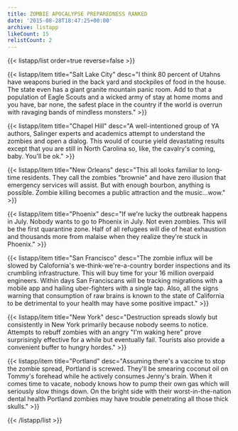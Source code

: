 ```yaml
---
title: ZOMBIE APOCALYPSE PREPAREDNESS RANKED
date: '2015-08-28T18:47:25+00:00'
archive: listapp
likeCount: 15
relistCount: 2
---
```


{{< listapp/list order=true reverse=false >}}

   {{< listapp/item title="Salt Lake City"
      desc="I think 80 percent of Utahns have weapons buried in the back yard and stockpiles of food in the house. The state even has a giant granite mountain panic room. Add to that a population of Eagle Scouts and a wicked army of stay at home moms and you have, bar none, the safest place in the country if the world is overrun with ravaging bands of mindless monsters." >}}

   {{< listapp/item title="Chapel Hill"
      desc="A well-intentioned group of YA authors, Salinger experts and academics attempt to understand the zombies and open a dialog. This would of course yield devastating results except that you are still in North Carolina so, like, the cavalry's coming, baby. You'll be ok." >}}

   {{< listapp/item title="New Orleans"
      desc="This all looks familiar to long-time residents. They call the zombies \"brownie\" and have zero illusion that emergency services will assist. But with enough bourbon, anything is possible. Zombie killing becomes a public attraction and the music...wow." >}}

   {{< listapp/item title="Phoenix"
      desc="If we're lucky the outbreak happens in July. Nobody wants to go to Phoenix in July. Not even zombies. This will be the first quarantine zone. Half of all refugees will die of heat exhaustion and thousands more from malaise when they realize they're stuck in Phoenix." >}}

   {{< listapp/item title="San Francisco"
      desc="The zombie influx will be slowed by Calofornia's we-think-we're-a-country border inspections and its crumbling infrastructure. This will buy time for your 16 million overpaid engineers. Within days San Franciscans will be tracking migrations with a mobile app and hailing uber-fighters with a single tap. Also, all the signs warning that consumption of raw brains is known to the state of California to be detrimental to your health may have some positive impact." >}}

   {{< listapp/item title="New York"
      desc="Destruction spreads slowly but consistently in New York primarily because nobody seems to notice. Attempts to rebuff zombies with an angry \"I'm waking here\" prove surprisingly effective for a while but eventually fail. Tourists also provide a convenient buffer to hungry hordes." >}}

   {{< listapp/item title="Portland"
      desc="Assuming there's a vaccine to stop the zombie spread, Portland is screwed. They'll be smearing coconut oil on Tommy's forehead while he actively consumes Jenny's brain. When it comes time to vacate, nobody knows how to pump their own gas which will seriously slow things down. On the bright side with their worst-in-the-nation dental health Portland zombies may have trouble penetrating all those thick skulls." >}}

{{< /listapp/list >}}

